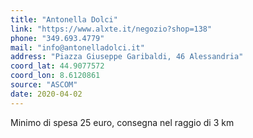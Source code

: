 ```yaml
---
title: "Antonella Dolci"
link: "https://www.alxte.it/negozio?shop=138"
phone: "349.693.4779"
mail: "info@antonelladolci.it"
address: "Piazza Giuseppe Garibaldi, 46 Alessandria"
coord_lat: 44.9077572
coord_lon: 8.6120861
source: "ASCOM"
date: 2020-04-02
---
```


Minimo di spesa 25 euro, consegna nel raggio di 3 km
